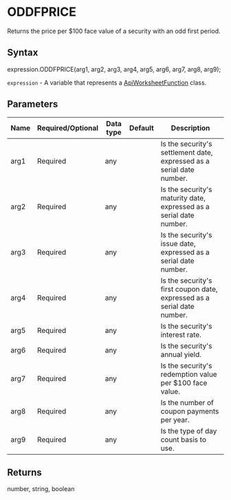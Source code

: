 # ODDFPRICE

Returns the price per $100 face value of a security with an odd first period.

## Syntax

expression.ODDFPRICE(arg1, arg2, arg3, arg4, arg5, arg6, arg7, arg8, arg9);

`expression` - A variable that represents a [ApiWorksheetFunction](../ApiWorksheetFunction.md) class.

## Parameters

| **Name** | **Required/Optional** | **Data type** | **Default** | **Description** |
| ------------- | ------------- | ------------- | ------------- | ------------- |
| arg1 | Required | any |  | Is the security's settlement date, expressed as a serial date number. |
| arg2 | Required | any |  | Is the security's maturity date, expressed as a serial date number. |
| arg3 | Required | any |  | Is the security's issue date, expressed as a serial date number. |
| arg4 | Required | any |  | Is the security's first coupon date, expressed as a serial date number. |
| arg5 | Required | any |  | Is the security's interest rate. |
| arg6 | Required | any |  | Is the security's annual yield. |
| arg7 | Required | any |  | Is the security's redemption value per $100 face value. |
| arg8 | Required | any |  | Is the number of coupon payments per year. |
| arg9 | Required | any |  | Is the type of day count basis to use. |

## Returns

number, string, boolean